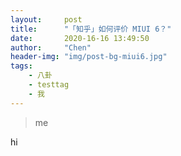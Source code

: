 ```yaml
---
layout:     post
title:      "「知乎」如何评价 MIUI 6？"
date:       2020-16-16 13:49:50
author:     "Chen"
header-img: "img/post-bg-miui6.jpg"
tags:
    - 八卦
    - testtag
    - 我
---
```

> me

hi

